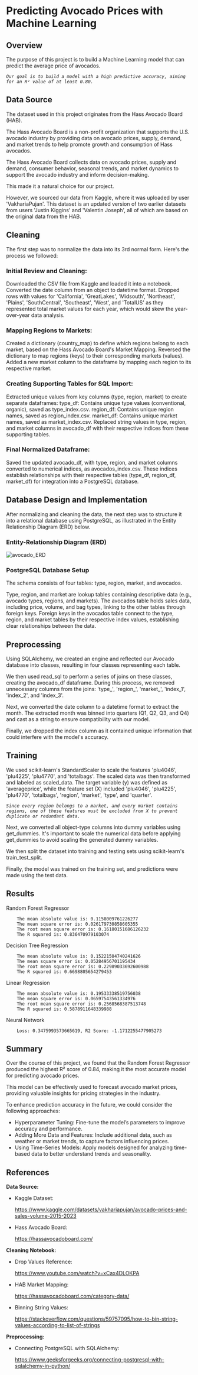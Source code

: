 # Predicting Avocado Prices with Machine Learning

## Overview
The purpose of this project is to build a Machine Learning model that can predict the average price of avocados.

*`Our goal is to build a model with a high predictive accuracy, aiming for an R² value of at least 0.80.`*

## Data Source
The dataset used in this project originates from the Hass Avocado Board (HAB).

The Hass Avocado Board is a non-profit organization that supports the U.S. avocado industry 
by providing data on avocado prices, supply, demand, and market trends to help promote growth and consumption of Hass avocados.

The Hass Avocado Board collects data on avocado prices, supply and demand, consumer behavior, seasonal trends, 
and market dynamics to support the avocado industry and inform decision-making.

This made it a natural choice for our project.

However, we sourced our data from Kaggle, where it was uploaded by user 'VakhariaPujan'. This dataset is an updated version 
of two earlier datasets from users 'Justin Kiggins' and 'Valentin Joseph', all of which are based on the original data from the HAB.

## Cleaning
The first step was to normalize the data into its 3rd normal form. Here's the process we followed:

### Initial Review and Cleaning:

Downloaded the CSV file from Kaggle and loaded it into a notebook.
Converted the date column from an object to datetime format.
Dropped rows with values for 'California', 'GreatLakes', 'Midsouth', 'Northeast', 'Plains', 'SouthCentral', 'Southeast', 'West', and 'TotalUS' 
as they represented total market values for each year, which would skew the year-over-year data analysis.

### Mapping Regions to Markets:

Created a dictionary (country_map) to define which regions belong to each market, based on the Hass Avocado Board's Market Mapping.
Reversed the dictionary to map regions (keys) to their corresponding markets (values).
Added a new market column to the dataframe by mapping each region to its respective market.

### Creating Supporting Tables for SQL Import:

Extracted unique values from key columns (type, region, market) to create separate dataframes:
type_df: Contains unique type values (conventional, organic), saved as type_index.csv.
region_df: Contains unique region names, saved as region_index.csv.
market_df: Contains unique market names, saved as market_index.csv.
Replaced string values in type, region, and market columns in avocado_df with their respective indices from these supporting tables.

### Final Normalized Dataframe:

Saved the updated avocado_df, with type, region, and market columns converted to numerical indices, as avocados_index.csv.
These indices establish relationships with their respective tables (type_df, region_df, market_df) for integration into a PostgreSQL database.

## Database Design and Implementation
After normalizing and cleaning the data, the next step was to structure it into a relational database using PostgreSQL, as illustrated 
in the Entity Relationship Diagram (ERD) below.

### Entity-Relationship Diagram (ERD)

![avocado_ERD](https://github.com/user-attachments/assets/fc26dfd6-56ee-4327-b0bb-202a15325598)

### PostgreSQL Database Setup

The schema consists of four tables: type, region, market, and avocados.

Type, region, and market are lookup tables containing descriptive data (e.g., avocado types, regions, and markets).
The avocados table holds sales data, including price, volume, and bag types, linking to the other tables through foreign keys.
Foreign keys in the avocados table connect to the type, region, and market tables by their respective index values, establishing clear 
relationships between the data.

## Preprocessing
Using SQLAlchemy, we created an engine and reflected our Avocado database into classes, resulting in four classes representing each table.

We then used read_sql to perform a series of joins on these classes, creating the avocado_df dataframe.
During this process, we removed unnecessary columns from the joins: 'type_', 'region_', 'market_', 'index_1', 'index_2', and 'index_3'.

Next, we converted the date column to a datetime format to extract the month.
The extracted month was binned into quarters (Q1, Q2, Q3, and Q4) and cast as a string to ensure compatibility with our model.

Finally, we dropped the index column as it contained unique information that could interfere with the model's accuracy.

## Training
We used scikit-learn's StandardScaler to scale the features 'plu4046', 'plu4225', 'plu4770', and 'totalbags'.
The scaled data was then transformed and labeled as scaled_data. The target variable (y) was defined as 'averageprice', 
while the feature set (X) included 'plu4046', 'plu4225', 'plu4770', 'totalbags', 'region', 'market', 'type', and 'quarter'.

*`Since every region belongs to a market, and every market contains regions,
one of these features must be excluded from X to prevent duplicate or redundant data.`*

Next, we converted all object-type columns into dummy variables using get_dummies.
It's important to scale the numerical data before applying get_dummies to avoid scaling the generated dummy variables.

We then split the dataset into training and testing sets using scikit-learn's train_test_split.

Finally, the model was trained on the training set, and predictions were made using the test data.

## Results
Random Forest Regressor

        The mean absolute value is: 0.1158009761226277
        The mean square error is: 0.026179730858605355
        The root mean square error is: 0.16180151686126232
        The R squared is: 0.836470979103074
  
Decision Tree Regression

        The mean absolute value is: 0.15221504740241626
        The mean square error is: 0.05284956701195434
        The root mean square error is: 0.22989033692600988
        The R squared is: 0.6698805654279453

Linear Regression

        The mean absolute value is: 0.19533338519756038
        The mean square error is: 0.06597543561334976
        The root mean square error is: 0.2568568387513748
        The R squared is: 0.5878911648339988

Neural Network

        Loss: 0.3475993573665619, R2 Score: -1.1712255477905273

## Summary
Over the course of this project, we found that the Random Forest Regressor produced the highest R² score of 0.84, 
making it the most accurate model for predicting avocado prices.

This model can be effectively used to forecast avocado market prices, providing valuable insights for pricing strategies in the industry.

To enhance prediction accuracy in the future, we could consider the following approaches:

* Hyperparameter Tuning: Fine-tune the model’s parameters to improve accuracy and performance.
* Adding More Data and Features: Include additional data, such as weather or market trends, to capture factors influencing prices.
* Using Time-Series Models: Apply models designed for analyzing time-based data to better understand trends and seasonality.

## References

**Data Source:**

* Kaggle Dataset:

    https://www.kaggle.com/datasets/vakhariapujan/avocado-prices-and-sales-volume-2015-2023

* Hass Avocado Board:

    https://hassavocadoboard.com/

**Cleaning Notebook:**

* Drop Values Reference:

    https://www.youtube.com/watch?v=xCax4DLOKPA
 
* HAB Market Mapping:

    https://hassavocadoboard.com/category-data/

* Binning String Values:

    https://stackoverflow.com/questions/59757095/how-to-bin-string-values-according-to-list-of-strings

**Preprocessing:**

* Connecting PostgreSQL with SQLAlchemy:

    https://www.geeksforgeeks.org/connecting-postgresql-with-sqlalchemy-in-python/